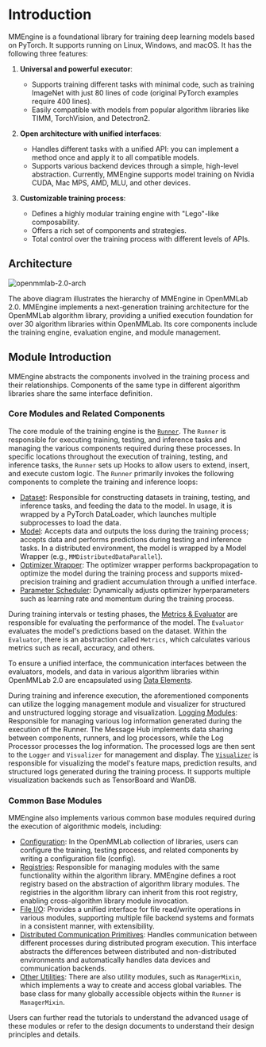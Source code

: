 # Introduction

MMEngine is a foundational library for training deep learning models based on
PyTorch. It supports running on Linux, Windows, and macOS. It has the
following three features:

1. **Universal and powerful executor**:

   - Supports training different tasks with minimal code, such as training
     ImageNet with just 80 lines of code (original PyTorch examples require
     400 lines).
   - Easily compatible with models from popular algorithm libraries like TIMM,
     TorchVision, and Detectron2.

2. **Open architecture with unified interfaces**:

   - Handles different tasks with a unified API: you can implement a method
     once and apply it to all compatible models.
   - Supports various backend devices through a simple, high-level
     abstraction. Currently, MMEngine supports model training on Nvidia CUDA,
     Mac MPS, AMD, MLU, and other devices.

3. **Customizable training process**:

   - Defines a highly modular training engine with "Lego"-like composability.
   - Offers a rich set of components and strategies.
   - Total control over the training process with different levels of APIs.


## Architecture

![openmmlab-2.0-arch](https://user-images.githubusercontent.com/40779233/187065730-1e9af236-37dc-4dbd-b448-cce3b72b0109.png)

The above diagram illustrates the hierarchy of MMEngine in OpenMMLab 2.0.
MMEngine implements a next-generation training architecture for the OpenMMLab
algorithm library, providing a unified execution foundation for over 30
algorithm libraries within OpenMMLab. Its core components include the training
engine, evaluation engine, and module management.

## Module Introduction

MMEngine abstracts the components involved in the training process and their
relationships. Components of the same type in different algorithm libraries
share the same interface definition.


### Core Modules and Related Components

The core module of the training engine is the
[`Runner`](../tutorials/runner.md). The `Runner` is responsible for executing
training, testing, and inference tasks and managing the various components
required during these processes. In specific locations throughout the
execution of training, testing, and inference tasks, the `Runner` sets up Hooks
to allow users to extend, insert, and execute custom logic. The `Runner`
primarily invokes the following components to complete the training and
inference loops:

- [Dataset](../tutorials/dataset.md): Responsible for constructing datasets in
  training, testing, and inference tasks, and feeding the data to the model.
  In usage, it is wrapped by a PyTorch DataLoader, which launches multiple
  subprocesses to load the data.
- [Model](../tutorials/model.md): Accepts data and outputs the loss during the
  training process; accepts data and performs predictions during testing and
  inference tasks. In a distributed environment, the model is wrapped by a
  Model Wrapper (e.g., `MMDistributedDataParallel`).
- [Optimizer Wrapper](../tutorials/optim_wrapper.md): The optimizer wrapper
  performs backpropagation to optimize the model during the training process
  and supports mixed-precision training and gradient accumulation through a
  unified interface.
- [Parameter Scheduler](../tutorials/param_scheduler.md): Dynamically adjusts
  optimizer hyperparameters such as learning rate and momentum during the
  training process.

During training intervals or testing phases, the [Metrics &
Evaluator](../tutorials/evaluation.md) are responsible for evaluating the
performance of the model. The `Evaluator` evaluates the model's predictions
based on the dataset. Within the `Evaluator`, there is an abstraction called
`Metrics`, which calculates various metrics such as recall, accuracy, and
others.

To ensure a unified interface, the communication interfaces between the
evaluators, models, and data in various algorithm libraries within OpenMMLab
2.0 are encapsulated using
[Data Elements](../advanced_tutorials/data_element.md).

During training and inference execution, the aforementioned components can
utilize the logging management module and visualizer for structured and
unstructured logging storage and visualization. [Logging
Modules](../advanced_tutorials/logging.md): Responsible for managing various
log information generated during the execution of the Runner. The Message Hub
implements data sharing between components, runners, and log processors, while
the Log Processor processes the log information. The processed logs are then
sent to the `Logger` and `Visualizer` for management and display. The
[`Visualizer`](../advanced_tutorials/visualization.md) is responsible for
visualizing the model's feature maps, prediction results, and structured logs
generated during the training process. It supports multiple visualization
backends such as TensorBoard and WanDB.


### Common Base Modules

MMEngine also implements various common base modules required during the
execution of algorithmic models, including:

- [Configuration](../advanced_tutorials/config.md): In the OpenMMLab
  collection of libraries, users can configure the training, testing process,
  and related components by writing a configuration file (config).
- [Registries](../advanced_tutorials/registry.md): Responsible for managing
  modules with the same functionality within the algorithm library. MMEngine
  defines a root registry based on the abstraction of algorithm library
  modules. The registries in the algorithm library can inherit from this root
  registry, enabling cross-algorithm library module invocation.
- [File I/O](../advanced_tutorials/fileio.md): Provides a unified interface
  for file read/write operations in various modules, supporting multiple file
  backend systems and formats in a consistent manner, with extensibility.
- [Distributed Communication Primitives](../advanced_tutorials/distributed.md):
  Handles communication between different processes during distributed program
  execution. This interface abstracts the differences between distributed and
  non-distributed environments and automatically handles data devices and
  communication backends.
- [Other Utilities](../advanced_tutorials/manager_mixin.md): There are also
  utility modules, such as `ManagerMixin`, which implements a way to create
  and access global variables. The base class for many globally accessible
  objects within the `Runner` is `ManagerMixin`.

Users can further read the tutorials to understand the advanced usage of these
modules or refer to the design documents to understand their design principles
and details.
